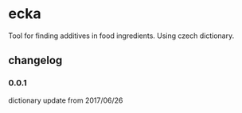 # ecka
Tool for finding additives in food ingredients. Using czech dictionary.
## changelog
### 0.0.1
dictionary update from 2017/06/26
